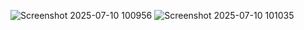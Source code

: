 ![Screenshot 2025-07-10 100956](https://github.com/user-attachments/assets/10b41d9d-9a46-4c75-8a5a-a1421dde1902)
![Screenshot 2025-07-10 101035](https://github.com/user-attachments/assets/3dfe6304-53a5-4c62-b44c-344719eec0ec)
